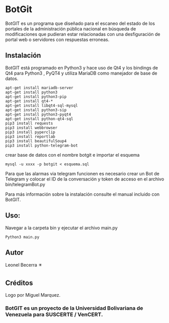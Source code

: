 # BotGit

BotGIT es un programa que diseñado para el escaneo del estado de los portales de la administración pública nacional en búsqueda de modificaciones que pudieran estar relacionadas con una desfiguración de portal web o servidores con respuestas erroneas.

## Instalación

BotGIT está programado en Python3 y hace uso de Qt4 y los bindings de Qt4 para Python3 , PyQT4 y utiliza MariaDB como manejador de base de datos.
```
apt-get install mariadb-server
apt-get install python3
apt-get install python3-pip
apt-get install qt4-*
apt-get install libqt4-sql-mysql
apt-get install python3-sip
apt-get install python3-pyqt4
apt-get install python-qt4-sql
pip3 install requests
pip3 install webbrowser
pip3 install pyperclip
pip3 install reportlab
pip3 install beautifulSoup4
pip3 install python-telegram-bot
```
crear base de datos con el nombre botgit e importar el esquema
```
mysql -u xxxx -p botgit < esquema.sql
```
Para que las alarmas via telegram funcionen es necesario crear un Bot de Telegram y colocar el ID de la conversación y token de acceso en el archivo bin/telegramBot.py

Para más información sobre la instalación consulte el manual incluido con BotGIT.

## Uso:

Navegar a la carpeta bin y ejecutar el archivo main.py
```
Python3 main.py
```
## Autor
Leonel Becerra :eight_pointed_black_star:

## Créditos
Logo por Miguel Marquez.

### BotGIT es un proyecto de la Universidad Bolivariana de Venezuela para SUSCERTE / VenCERT.
